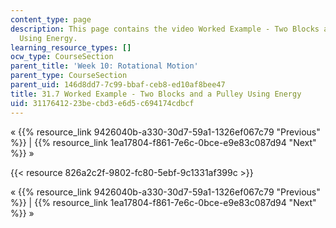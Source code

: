 ```yaml
---
content_type: page
description: This page contains the video Worked Example - Two Blocks and a Pulley
  Using Energy.
learning_resource_types: []
ocw_type: CourseSection
parent_title: 'Week 10: Rotational Motion'
parent_type: CourseSection
parent_uid: 146d8dd7-7c99-bbaf-ceb8-ed10af8bee47
title: 31.7 Worked Example - Two Blocks and a Pulley Using Energy
uid: 31176412-23be-cbd3-e6d5-c694174cdbcf
---
```


« {{% resource_link 9426040b-a330-30d7-59a1-1326ef067c79 "Previous" %}} | {{% resource_link 1ea17804-f861-7e6c-0bce-e9e83c087d94 "Next" %}} »

{{< resource 826a2c2f-9802-fc80-5ebf-9c1331af399c >}}

« {{% resource_link 9426040b-a330-30d7-59a1-1326ef067c79 "Previous" %}} | {{% resource_link 1ea17804-f861-7e6c-0bce-e9e83c087d94 "Next" %}} »